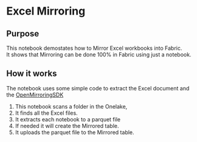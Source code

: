 # Excel Mirroring

## Purpose
This notebook demostates how to Mirror Excel workbooks into Fabric.  
It shows that Mirroring can be done 100% in Fabric using just a notebook. 

## How it works
The notebook uses some simple code to extract the Excel document and the [OpenMirroringSDK](https://github.com/microsoft/fabric-toolbox/tree/main/tools/OpenMirroringPythonSDK) 

1. This notebook scans a folder in the Onelake, 
1. It finds all the Excel files.
1. It extracts each notebook to a parquet file
1. If needed it will create the Mirrored table.
1. It uploads the parquet file to the Mirrored table.

